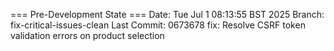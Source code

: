 === Pre-Development State ===
Date: Tue Jul  1 08:13:55 BST 2025
Branch: fix-critical-issues-clean
Last Commit: 0673678 fix: Resolve CSRF token validation errors on product selection
